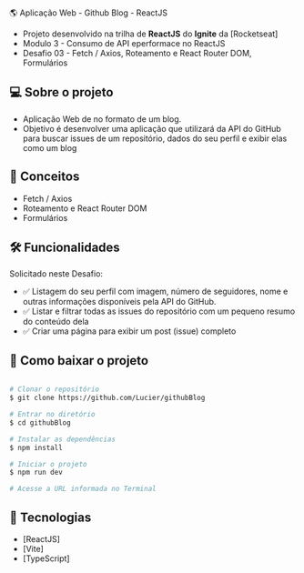 :earth_americas: Aplicação Web - Github Blog - ReactJS

- Projeto desenvolvido na trilha de **ReactJS** do **Ignite** da [Rocketseat]
- Modulo 3 - Consumo de API eperformace no ReactJS
- Desafio 03 - Fetch / Axios, Roteamento e React Router DOM, Formulários


## :computer: Sobre o projeto

- Aplicação Web de no formato de um blog.
- Objetivo é desenvolver uma aplicação que utilizará da API do GitHub para buscar 
  issues de um repositório, dados do seu perfil e exibir elas como um blog


## :wrench: Conceitos

- Fetch / Axios
- Roteamento e React Router DOM
- Formulários


## 🛠 Funcionalidades

Solicitado neste Desafio:

- :white_check_mark: Listagem do seu perfil com imagem, número de seguidores, nome e 
  outras informações disponíveis pela API do GitHub.
- :white_check_mark: Listar e filtrar todas as issues do repositório com um pequeno resumo do conteúdo dela
- :white_check_mark: Criar uma página para exibir um post (issue) completo


## :open_file_folder: Como baixar o projeto

```bash

# Clonar o repositório
$ git clone https://github.com/Lucier/githubBlog

# Entrar no diretório
$ cd githubBlog

# Instalar as dependências
$ npm install

# Iniciar o projeto
$ npm run dev

# Acesse a URL informada no Terminal

```


## :rocket: Tecnologias

- [ReactJS]
- [Vite]
- [TypeScript]

